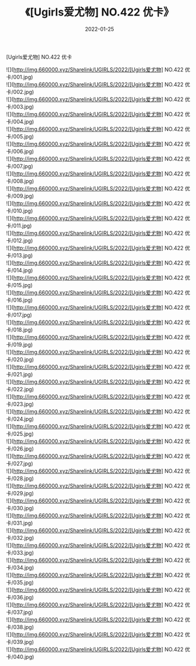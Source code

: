 ﻿---
layout: post
title:  《[Ugirls爱尤物] NO.422 优卡》
date:   2022-01-25
img: http://img.660000.xyz/Sharelink/UGIRLS/2022/[Ugirls爱尤物] NO.422 优卡/000.jpg
categories: [美女, 清纯, 唯美]
---

[Ugirls爱尤物] NO.422 优卡

 ![](http://img.660000.xyz/Sharelink/UGIRLS/2022/[Ugirls爱尤物] NO.422 优卡/001.jpg) <br>![](http://img.660000.xyz/Sharelink/UGIRLS/2022/[Ugirls爱尤物] NO.422 优卡/002.jpg) <br>![](http://img.660000.xyz/Sharelink/UGIRLS/2022/[Ugirls爱尤物] NO.422 优卡/003.jpg) <br>![](http://img.660000.xyz/Sharelink/UGIRLS/2022/[Ugirls爱尤物] NO.422 优卡/004.jpg) <br>![](http://img.660000.xyz/Sharelink/UGIRLS/2022/[Ugirls爱尤物] NO.422 优卡/005.jpg) <br>![](http://img.660000.xyz/Sharelink/UGIRLS/2022/[Ugirls爱尤物] NO.422 优卡/006.jpg) <br>![](http://img.660000.xyz/Sharelink/UGIRLS/2022/[Ugirls爱尤物] NO.422 优卡/007.jpg) <br>![](http://img.660000.xyz/Sharelink/UGIRLS/2022/[Ugirls爱尤物] NO.422 优卡/008.jpg) <br>![](http://img.660000.xyz/Sharelink/UGIRLS/2022/[Ugirls爱尤物] NO.422 优卡/009.jpg) <br>![](http://img.660000.xyz/Sharelink/UGIRLS/2022/[Ugirls爱尤物] NO.422 优卡/010.jpg) <br>![](http://img.660000.xyz/Sharelink/UGIRLS/2022/[Ugirls爱尤物] NO.422 优卡/011.jpg) <br>![](http://img.660000.xyz/Sharelink/UGIRLS/2022/[Ugirls爱尤物] NO.422 优卡/012.jpg) <br>![](http://img.660000.xyz/Sharelink/UGIRLS/2022/[Ugirls爱尤物] NO.422 优卡/013.jpg) <br>![](http://img.660000.xyz/Sharelink/UGIRLS/2022/[Ugirls爱尤物] NO.422 优卡/014.jpg) <br>![](http://img.660000.xyz/Sharelink/UGIRLS/2022/[Ugirls爱尤物] NO.422 优卡/015.jpg) <br>![](http://img.660000.xyz/Sharelink/UGIRLS/2022/[Ugirls爱尤物] NO.422 优卡/016.jpg) <br>![](http://img.660000.xyz/Sharelink/UGIRLS/2022/[Ugirls爱尤物] NO.422 优卡/017.jpg) <br>![](http://img.660000.xyz/Sharelink/UGIRLS/2022/[Ugirls爱尤物] NO.422 优卡/018.jpg) <br>![](http://img.660000.xyz/Sharelink/UGIRLS/2022/[Ugirls爱尤物] NO.422 优卡/019.jpg) <br>![](http://img.660000.xyz/Sharelink/UGIRLS/2022/[Ugirls爱尤物] NO.422 优卡/020.jpg) <br>![](http://img.660000.xyz/Sharelink/UGIRLS/2022/[Ugirls爱尤物] NO.422 优卡/021.jpg) <br>![](http://img.660000.xyz/Sharelink/UGIRLS/2022/[Ugirls爱尤物] NO.422 优卡/022.jpg) <br>![](http://img.660000.xyz/Sharelink/UGIRLS/2022/[Ugirls爱尤物] NO.422 优卡/023.jpg) <br>![](http://img.660000.xyz/Sharelink/UGIRLS/2022/[Ugirls爱尤物] NO.422 优卡/024.jpg) <br>![](http://img.660000.xyz/Sharelink/UGIRLS/2022/[Ugirls爱尤物] NO.422 优卡/025.jpg) <br>![](http://img.660000.xyz/Sharelink/UGIRLS/2022/[Ugirls爱尤物] NO.422 优卡/026.jpg) <br>![](http://img.660000.xyz/Sharelink/UGIRLS/2022/[Ugirls爱尤物] NO.422 优卡/027.jpg) <br>![](http://img.660000.xyz/Sharelink/UGIRLS/2022/[Ugirls爱尤物] NO.422 优卡/028.jpg) <br>![](http://img.660000.xyz/Sharelink/UGIRLS/2022/[Ugirls爱尤物] NO.422 优卡/029.jpg) <br>![](http://img.660000.xyz/Sharelink/UGIRLS/2022/[Ugirls爱尤物] NO.422 优卡/030.jpg) <br>![](http://img.660000.xyz/Sharelink/UGIRLS/2022/[Ugirls爱尤物] NO.422 优卡/031.jpg) <br>![](http://img.660000.xyz/Sharelink/UGIRLS/2022/[Ugirls爱尤物] NO.422 优卡/032.jpg) <br>![](http://img.660000.xyz/Sharelink/UGIRLS/2022/[Ugirls爱尤物] NO.422 优卡/033.jpg) <br>![](http://img.660000.xyz/Sharelink/UGIRLS/2022/[Ugirls爱尤物] NO.422 优卡/034.jpg) <br>![](http://img.660000.xyz/Sharelink/UGIRLS/2022/[Ugirls爱尤物] NO.422 优卡/035.jpg) <br>![](http://img.660000.xyz/Sharelink/UGIRLS/2022/[Ugirls爱尤物] NO.422 优卡/036.jpg) <br>![](http://img.660000.xyz/Sharelink/UGIRLS/2022/[Ugirls爱尤物] NO.422 优卡/037.jpg) <br>![](http://img.660000.xyz/Sharelink/UGIRLS/2022/[Ugirls爱尤物] NO.422 优卡/038.jpg) <br>![](http://img.660000.xyz/Sharelink/UGIRLS/2022/[Ugirls爱尤物] NO.422 优卡/039.jpg) <br>![](http://img.660000.xyz/Sharelink/UGIRLS/2022/[Ugirls爱尤物] NO.422 优卡/040.jpg) <br>